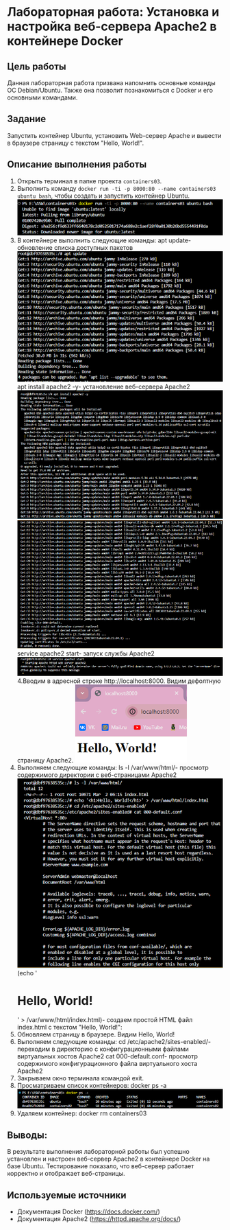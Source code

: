# Лабораторная работа: Установка и настройка веб-сервера Apache2 в контейнере Docker

## Цель работы
Данная лабораторная работа призвана напомнить основные команды ОС Debian/Ubuntu. Также она позволит познакомиться с Docker и его основными командами.

## Задание
Запустить контейнер Ubuntu, установить Web-сервер Apache и вывести в браузере страницу с текстом "Hello, World!".

## Описание выполнения работы
1. Открыть терминал в папке проекта `containers03`.
2. Выполнить команду `docker run -ti -p 8000:80 --name containers03 ubuntu bash`, чтобы создать и запустить контейнер Ubuntu.
![2](./Снимок2.PNG)
3. В контейнере выполнить следующие команды:
apt update- обновление списка доступных пакетов
![3](./Снимок3.PNG)
apt install apache2 -y- установление веб-сервера Apache2
![4](./Снимок4.PNG)
![5](./Снимок5.PNG)
service apache2 start- запуск службы Apache2
![6](./Снимок6.PNG)
4.Вводим в адресной строке http://localhost:8000. Видим дефолтную страницу Apache2.
![1](./Снимок.PNG)
5. Выполняем следующие команды:
ls -l /var/www/html/- просмотр содержимого директории с веб-страницами Apache2
![7](./Снимок7.PNG)
(echo '<h1>Hello, World!</h1>' > /var/www/html/index.html)- создаем простой HTML файл index.html с текстом "Hello, World!":
6. Обновляем страницу в браузере. Видим Hello, World!
7. Выполняем следующие команды:
cd /etc/apache2/sites-enabled/- переходим в директорию с конфигурационными файлами виртуальных хостов Apache2
cat 000-default.conf- просмотр содержимого конфигурационного файла виртуального хоста Apache2
8. Закрываем окно терминала командой exit.
9. Просматриваем список контейнеров: docker ps -a
![8](./Снимок8.PNG)
10. Удаляем контейнер: docker rm containers03

## Выводы:
В результате выполнения лабораторной работы был успешно установлен и настроен веб-сервер Apache2 в контейнере Docker на базе Ubuntu. Тестирование показало, что веб-сервер работает корректно и отображает веб-страницы.

## Используемые источники
- Документация Docker (https://docs.docker.com/)
- Документация Apache2 (https://httpd.apache.org/docs/)
